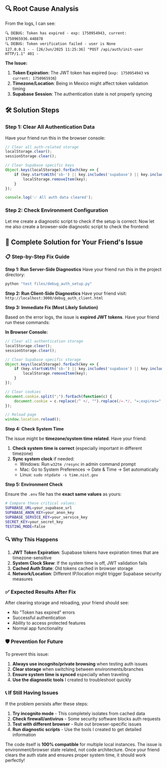 
## 🔍 **Root Cause Analysis**

From the logs, I can see:
```
🔍 DEBUG: Token has expired - exp: 1750954943, current: 1750965936.448878
🔍 DEBUG: Token verification failed - user is None
127.0.0.1 - - [26/Jun/2025 11:25:36] "POST /api/auth/init-user HTTP/1.1" 401 -
```

**The Issue:** 
1. **Token Expiration**: The JWT token has expired (`exp: 1750954943` vs `current: 1750965936`)
2. **Timezone/Location**: Being in Mexico might affect token validation timing
3. **Supabase Session**: The authentication state is not properly syncing

## 🛠️ **Solution Steps**

### **Step 1: Clear All Authentication Data**

Have your friend run this in the browser console:

```javascript
// Clear all auth-related storage
localStorage.clear();
sessionStorage.clear();

// Clear Supabase specific keys
Object.keys(localStorage).forEach(key => {
    if (key.startsWith('sb-') || key.includes('supabase') || key.includes('auth')) {
        localStorage.removeItem(key);
    }
});

console.log('✅ All auth data cleared');
```

### **Step 2: Check Environment Configuration**

Let me create a diagnostic script to check if the setup is correct:
Now let me also create a browser-side diagnostic script to check the frontend:
## 🚀 **Complete Solution for Your Friend's Issue**

### **📋 Step-by-Step Fix Guide**

**Step 1: Run Server-Side Diagnostics**
Have your friend run this in the project directory:
```bash
python "test files/debug_auth_setup.py"
```

**Step 2: Run Client-Side Diagnostics**
Have your friend visit: `http://localhost:3000/debug_auth_client.html`

**Step 3: Immediate Fix (Most Likely Solution)**

Based on the error logs, the issue is **expired JWT tokens**. Have your friend run these commands:

**In Browser Console:**
```javascript
// Clear all authentication storage
localStorage.clear();
sessionStorage.clear();

// Clear Supabase specific storage
Object.keys(localStorage).forEach(key => {
    if (key.startsWith('sb-') || key.includes('supabase') || key.includes('auth')) {
        localStorage.removeItem(key);
    }
});

// Clear cookies
document.cookie.split(";").forEach(function(c) { 
    document.cookie = c.replace(/^ +/, "").replace(/=.*/, "=;expires=" + new Date().toUTCString() + ";path=/"); 
});

// Reload page
window.location.reload();
```

**Step 4: Check System Time**

The issue might be **timezone/system time related**. Have your friend:

1. **Check system time is correct** (especially important in different timezone)
2. **Sync system clock** if needed:
   - Windows: Run `w32tm /resync` in admin command prompt
   - Mac: Go to System Preferences → Date & Time → Set automatically
   - Linux: `sudo ntpdate -s time.nist.gov`

**Step 5: Environment Check**

Ensure the `.env` file has the **exact same values** as yours:
```bash
# Compare these critical values:
SUPABASE_URL=your_supabase_url
SUPABASE_ANON_KEY=your_anon_key
SUPABASE_SERVICE_KEY=your_service_key
SECRET_KEY=your_secret_key
TESTING_MODE=false
```

### **🔍 Why This Happens**

1. **JWT Token Expiration**: Supabase tokens have expiration times that are timezone-sensitive
2. **System Clock Skew**: If the system time is off, JWT validation fails
3. **Cached Auth State**: Old tokens cached in browser storage
4. **Network/Location**: Different IP/location might trigger Supabase security measures

### **✅ Expected Results After Fix**

After clearing storage and reloading, your friend should see:
- No "Token has expired" errors
- Successful authentication
- Ability to access protected features
- Normal app functionality

### **🛡️ Prevention for Future**

To prevent this issue:

1. **Always use incognito/private browsing** when testing auth issues
2. **Clear storage** when switching between environments/branches
3. **Ensure system time is synced** especially when traveling
4. **Use the diagnostic tools** I created to troubleshoot quickly

### **📞 If Still Having Issues**

If the problem persists after these steps:

1. **Try incognito mode** - This completely isolates from cached data
2. **Check firewall/antivirus** - Some security software blocks auth requests
3. **Test with different browser** - Rule out browser-specific issues
4. **Run diagnostic scripts** - Use the tools I created to get detailed information

The code itself is **100% compatible** for multiple local instances. The issue is environment/browser state related, not code architecture. Once your friend clears the auth state and ensures proper system time, it should work perfectly!
